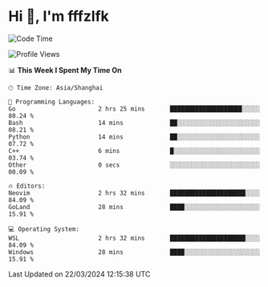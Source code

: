 # Hi 👋, I'm fffzlfk

<!--START_SECTION:waka-->
![Code Time](http://img.shields.io/badge/Code%20Time-679%20hrs%2013%20mins-blue)

![Profile Views](http://img.shields.io/badge/Profile%20Views-1-blue)

📊 **This Week I Spent My Time On** 

```text
🕑︎ Time Zone: Asia/Shanghai

💬 Programming Languages: 
Go                       2 hrs 25 mins       ████████████████████░░░░░   80.24 % 
Bash                     14 mins             ██░░░░░░░░░░░░░░░░░░░░░░░   08.21 % 
Python                   14 mins             ██░░░░░░░░░░░░░░░░░░░░░░░   07.72 % 
C++                      6 mins              █░░░░░░░░░░░░░░░░░░░░░░░░   03.74 % 
Other                    0 secs              ░░░░░░░░░░░░░░░░░░░░░░░░░   00.09 % 

🔥 Editors: 
Neovim                   2 hrs 32 mins       █████████████████████░░░░   84.09 % 
GoLand                   28 mins             ████░░░░░░░░░░░░░░░░░░░░░   15.91 % 

💻 Operating System: 
WSL                      2 hrs 32 mins       █████████████████████░░░░   84.09 % 
Windows                  28 mins             ████░░░░░░░░░░░░░░░░░░░░░   15.91 % 
```


 Last Updated on 22/03/2024 12:15:38 UTC
<!--END_SECTION:waka-->
